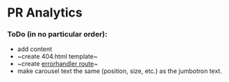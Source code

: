 # PR Analytics

### ToDo (in no particular order):

- add content
- ~create 404.html template~
- ~create [errorhandler route](http://flask.pocoo.org/docs/1.0/patterns/errorpages/)~
- make carousel text the same (position, size, etc.) as the jumbotron text. 
